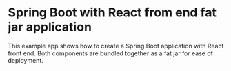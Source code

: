 # Spring Boot with React from end fat jar application
 
This example app shows how to create a Spring Boot application with React front end. Both components are bundled together as a fat jar for ease of deployment.